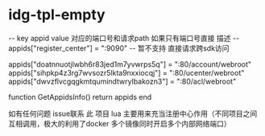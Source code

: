 # idg-tpl-empty

-- key appid value 对应的端口号和请求path 如果只有端口号直接 描述 
-- appids["register_center"] = ":9090"
-- 暂不支持 直接请求跨sdk访问

appids["doatnnuotjlwbh6r83jed1m7yvwrps5q"] = ":80/account/webroot"
appids["sihpkp4z3rg7wvsozr5lkta9nxxiocqj"] = ":80/ucenter/webroot"
appids["dwvzflvcgqgkmtqumindtwrylbakozn3"] = ":80/acl/webroot"

function GetAppidsInfo()
    return appids
end





如有任何问题 issue联系  此 项目 lua 主要用来充当注册中心作用（不同项目之间互相调用，极大的利用了docker 多个镜像同时开启多个内部网络端口）